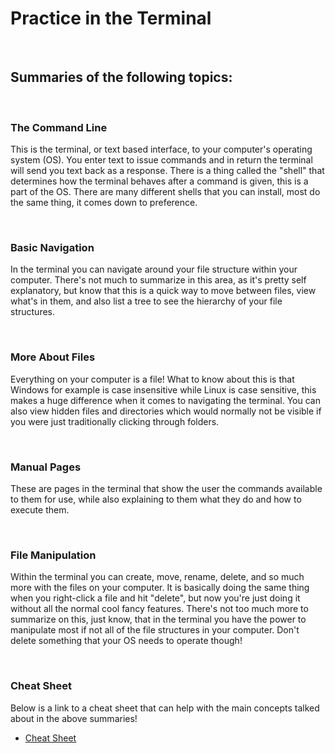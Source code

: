 # Practice in the Terminal
 
<br>
 
## Summaries of the following topics:
 
<br>
 
### The Command Line
 
This is the terminal, or text based interface, to your computer's operating system (OS). You enter text to issue commands and in return the terminal will send you text back as a response. There is a thing called the "shell" that determines how the terminal behaves after a command is given, this is a part of the OS. There are many different shells that you can install, most do the same thing, it comes down to preference.
 
<br>
 
### Basic Navigation
 
In the terminal you can navigate around your file structure within your computer. There's not much to summarize in this area, as it's pretty self explanatory, but know that this is a quick way to move between files, view what's in them, and also list a tree to see the hierarchy of your file structures.
 
<br>
 
### More About Files
 
Everything on your computer is a file! What to know about this is that Windows for example is case insensitive while Linux is case sensitive, this makes a huge difference when it comes to navigating the terminal. You can also view hidden files and directories which would normally not be visible if you were just traditionally clicking through folders.
 
<br>
 
### Manual Pages
 
These are pages in the terminal that show the user the commands available to them for use, while also explaining to them what they do and how to execute them.
 
<br>
 
### File Manipulation
 
Within the terminal you can create, move, rename, delete, and so much more with the files on your computer. It is basically doing the same thing when you right-click a file and hit "delete", but now you're just doing it without all the normal cool fancy features. There's not too much more to summarize on this, just know, that in the terminal you have the power to manipulate most if not all of the file structures in your computer. Don't delete something that your OS needs to operate though!
 
<br>
 
### Cheat Sheet
 
Below is a link to a cheat sheet that can help with the main concepts talked about in the above summaries!
 
- [Cheat Sheet](https://ryanstutorials.net/linuxtutorial/cheatsheet.php)

